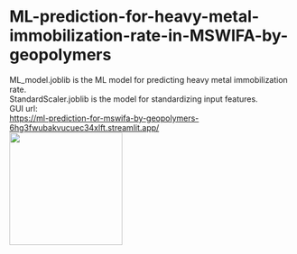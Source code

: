 # ML-prediction-for-heavy-metal-immobilization-rate-in-MSWIFA-by-geopolymers

ML_model.joblib is the ML model for predicting heavy metal immobilization rate.  
StandardScaler.joblib is the model for standardizing input features.  
GUI url:  
https://ml-prediction-for-mswifa-by-geopolymers-6hg3fwubakvucuec34xlft.streamlit.app/  
<img src="https://github.com/RRRRRAVENNNNN/MSWIFA/blob/main/fig.png" width="200px">
